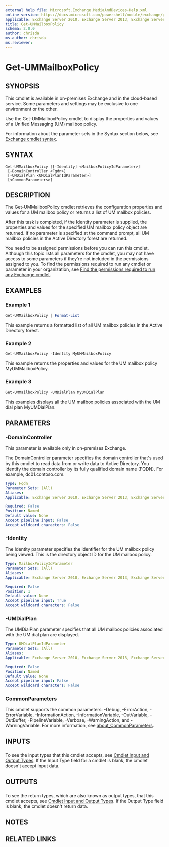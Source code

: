 ```yaml
---
external help file: Microsoft.Exchange.MediaAndDevices-Help.xml
online version: https://docs.microsoft.com/powershell/module/exchange/get-ummailboxpolicy
applicable: Exchange Server 2010, Exchange Server 2013, Exchange Server 2016, Exchange Server 2019, Exchange Online
title: Get-UMMailboxPolicy
schema: 2.0.0
author: chrisda
ms.author: chrisda
ms.reviewer:
---
```


# Get-UMMailboxPolicy

## SYNOPSIS
This cmdlet is available in on-premises Exchange and in the cloud-based service. Some parameters and settings may be exclusive to one environment or the other.

Use the Get-UMMailboxPolicy cmdlet to display the properties and values of a Unified Messaging (UM) mailbox policy.

For information about the parameter sets in the Syntax section below, see [Exchange cmdlet syntax](https://docs.microsoft.com/powershell/exchange/exchange-cmdlet-syntax).

## SYNTAX

```
Get-UMMailboxPolicy [[-Identity] <MailboxPolicyIdParameter>]
 [-DomainController <Fqdn>]
 [-UMDialPlan <UMDialPlanIdParameter>]
 [<CommonParameters>]
```

## DESCRIPTION
The Get-UMMailboxPolicy cmdlet retrieves the configuration properties and values for a UM mailbox policy or returns a list of UM mailbox policies.

After this task is completed, if the Identity parameter is supplied, the properties and values for the specified UM mailbox policy object are returned. If no parameter is specified at the command prompt, all UM mailbox policies in the Active Directory forest are returned.

You need to be assigned permissions before you can run this cmdlet. Although this topic lists all parameters for the cmdlet, you may not have access to some parameters if they're not included in the permissions assigned to you. To find the permissions required to run any cmdlet or parameter in your organization, see [Find the permissions required to run any Exchange cmdlet](https://docs.microsoft.com/powershell/exchange/find-exchange-cmdlet-permissions).

## EXAMPLES

### Example 1
```powershell
Get-UMMailboxPolicy | Format-List
```

This example returns a formatted list of all UM mailbox policies in the Active Directory forest.

### Example 2
```powershell
Get-UMMailboxPolicy -Identity MyUMMailboxPolicy
```

This example returns the properties and values for the UM mailbox policy MyUMMailboxPolicy.

### Example 3
```powershell
Get-UMMailboxPolicy -UMDialPlan MyUMDialPlan
```

This examples displays all the UM mailbox policies associated with the UM dial plan MyUMDialPlan.

## PARAMETERS

### -DomainController
This parameter is available only in on-premises Exchange.

The DomainController parameter specifies the domain controller that's used by this cmdlet to read data from or write data to Active Directory. You identify the domain controller by its fully qualified domain name (FQDN). For example, dc01.contoso.com.

```yaml
Type: Fqdn
Parameter Sets: (All)
Aliases:
Applicable: Exchange Server 2010, Exchange Server 2013, Exchange Server 2016, Exchange Server 2019

Required: False
Position: Named
Default value: None
Accept pipeline input: False
Accept wildcard characters: False
```

### -Identity
The Identity parameter specifies the identifier for the UM mailbox policy being viewed. This is the directory object ID for the UM mailbox policy.

```yaml
Type: MailboxPolicyIdParameter
Parameter Sets: (All)
Aliases:
Applicable: Exchange Server 2010, Exchange Server 2013, Exchange Server 2016, Exchange Server 2019, Exchange Online

Required: False
Position: 1
Default value: None
Accept pipeline input: True
Accept wildcard characters: False
```

### -UMDialPlan
The UMDialPlan parameter specifies that all UM mailbox policies associated with the UM dial plan are displayed.

```yaml
Type: UMDialPlanIdParameter
Parameter Sets: (All)
Aliases:
Applicable: Exchange Server 2010, Exchange Server 2013, Exchange Server 2016, Exchange Server 2019, Exchange Online

Required: False
Position: Named
Default value: None
Accept pipeline input: False
Accept wildcard characters: False
```

### CommonParameters
This cmdlet supports the common parameters: -Debug, -ErrorAction, -ErrorVariable, -InformationAction, -InformationVariable, -OutVariable, -OutBuffer, -PipelineVariable, -Verbose, -WarningAction, and -WarningVariable. For more information, see [about_CommonParameters](https://go.microsoft.com/fwlink/p/?LinkID=113216).

## INPUTS

###  
To see the input types that this cmdlet accepts, see [Cmdlet Input and Output Types](https://go.microsoft.com/fwlink/p/?LinkId=616387). If the Input Type field for a cmdlet is blank, the cmdlet doesn't accept input data.

## OUTPUTS

###  
To see the return types, which are also known as output types, that this cmdlet accepts, see [Cmdlet Input and Output Types](https://go.microsoft.com/fwlink/p/?LinkId=616387). If the Output Type field is blank, the cmdlet doesn't return data.

## NOTES

## RELATED LINKS
